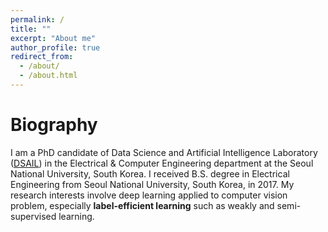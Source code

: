 ```yaml
---
permalink: /
title: ""
excerpt: "About me"
author_profile: true
redirect_from: 
  - /about/
  - /about.html
---
```


Biography
======
I am a PhD candidate of Data Science and Artificial Intelligence Laboratory ([DSAIL](http://dsail.snu.ac.kr/)) in the Electrical \& Computer Engineering department at the Seoul National University, South Korea. I received B.S. degree in Electrical Engineering from Seoul National University, South Korea, in 2017. My research interests involve deep learning applied to computer vision problem, especially **label-efficient learning** such as weakly and semi-supervised learning.


